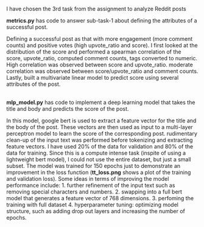 I have chosen the 3rd task from the assignment to analyze Reddit posts </br></p>
**metrics.py** has code to answer sub-task-1 about defining the attributes of a successful post.  </p>Defining a successful post as that with more engagement (more comment counts) and positive votes (high upvote_ratio and score).  I first looked at the distribution of the score and performed a spearman correlation of the score, upvote_ratio, computed comment counts, tags converted to numeric.  High correlation was observed between score and upvote_ratio.  moderate correlation was observed between score/upvote_ratio and comment counts.  Lastly, built a multivariate linear model to predict score using several attributes of the post.</br></p>  
**mlp_model.py** has code to implement a deep learning model that takes the title and body and predicts the score of the post.  </p>In this model, google bert is used to extract a feature vector for the title and the body of the post.  These vectors are then used as input to a multi-layer perceptron model to learn the score of the corresponding post.  rudimentary clean-up of the input text was performed before tokenizing and extracting feature vectors.  I have used 20% of the data for validation and 80% of the data for training.  Since this is a compute intense task (inspite of using a lightweight bert model), I could not use the entire dataset, but just a small subset.  The model was trained for 150 epochs just to demonstrate an improvement in the loss function (**tt_loss.png** shows a plot of the training and validation loss). Some ideas in terms of improving the model performance include: 1. further refinement of the input text such as removing special characters and numbers. 2. swapping into a full bert model that generates a feature vector of 768 dimensions. 3. perfoming the training with full dataset 4. hyperparameter tuning: optimizing model structure, such as adding drop out layers and increasing the number of epochs.
